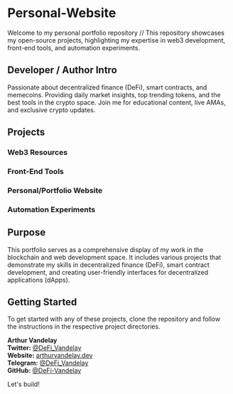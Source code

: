 # Personal-Website
Welcome to my personal portfolio repository // This repository showcases my open-source projects, highlighting my expertise in web3 development, front-end tools, and automation experiments.

## Developer / Author Intro

Passionate about decentralized finance (DeFi), smart contracts, and memecoins. Providing daily market insights, top trending tokens, and the best tools in the crypto space. Join me for educational content, live AMAs, and exclusive crypto updates.

## Projects

### Web3 Resources
### Front-End Tools
### Personal/Portfolio Website
### Automation Experiments

## Purpose

This portfolio serves as a comprehensive display of my work in the blockchain and web development space. It includes various projects that demonstrate my skills in decentralized finance (DeFi), smart contract development, and creating user-friendly interfaces for decentralized applications (dApps).

## Getting Started

To get started with any of these projects, clone the repository and follow the instructions in the respective project directories.

**Arthur Vandelay**  
**Twitter:** [@DeFi_Vandelay](https://twitter.com/DeFi_Vandelay)  
**Website:** [arthurvandelay.dev](https://arthurvandelay.dev)  
**Telegram:** [@DeFi_Vandelay](https://t.me/DeFi_Vandelay)  
**GitHub:** [@DeFi-Vandelay](https://github.com/DeFi-Vandelay)

Let's build!
